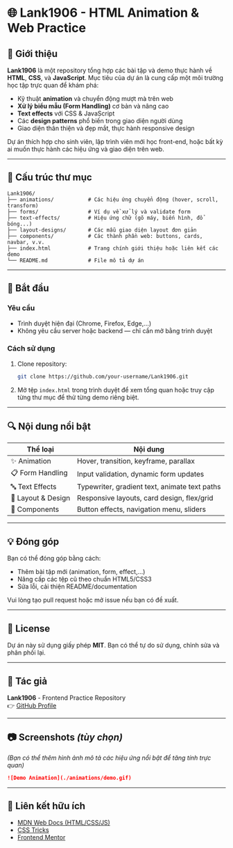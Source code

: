# 🌐 Lank1906 - HTML Animation & Web Practice

## 📌 Giới thiệu

**Lank1906** là một repository tổng hợp các bài tập và demo thực hành về **HTML**, **CSS**, và **JavaScript**. Mục tiêu của dự án là cung cấp một môi trường học tập trực quan để khám phá:

- Kỹ thuật **animation** và chuyển động mượt mà trên web
- **Xử lý biểu mẫu (Form Handling)** cơ bản và nâng cao
- **Text effects** với CSS & JavaScript
- Các **design patterns** phổ biến trong giao diện người dùng
- Giao diện thân thiện và đẹp mắt, thực hành responsive design

Dự án thích hợp cho sinh viên, lập trình viên mới học front-end, hoặc bất kỳ ai muốn thực hành các hiệu ứng và giao diện trên web.

---

## 📁 Cấu trúc thư mục

```
Lank1906/
├── animations/           # Các hiệu ứng chuyển động (hover, scroll, transform)
├── forms/                # Ví dụ về xử lý và validate form
├── text-effects/         # Hiệu ứng chữ (gõ máy, biến hình, đổ bóng...)
├── layout-designs/       # Các mẫu giao diện layout đơn giản
├── components/           # Các thành phần web: buttons, cards, navbar, v.v.
├── index.html            # Trang chính giới thiệu hoặc liên kết các demo
└── README.md             # File mô tả dự án
```

---

## 🚀 Bắt đầu

### Yêu cầu

- Trình duyệt hiện đại (Chrome, Firefox, Edge,...)
- Không yêu cầu server hoặc backend — chỉ cần mở bằng trình duyệt

### Cách sử dụng

1. Clone repository:
   ```bash
   git clone https://github.com/your-username/Lank1906.git
   ```
2. Mở tệp `index.html` trong trình duyệt để xem tổng quan hoặc truy cập từng thư mục để thử từng demo riêng biệt.

---

## 🔍 Nội dung nổi bật

| Thể loại            | Nội dung                                      |
|---------------------|-----------------------------------------------|
| ✨ Animation         | Hover, transition, keyframe, parallax        |
| 📋 Form Handling    | Input validation, dynamic form updates        |
| 🔤 Text Effects      | Typewriter, gradient text, animate text paths |
| 🧱 Layout & Design  | Responsive layouts, card design, flex/grid     |
| 🧩 Components        | Button effects, navigation menu, sliders      |

---

## 💡 Đóng góp

Bạn có thể đóng góp bằng cách:

- Thêm bài tập mới (animation, form, effect,...)
- Nâng cấp các tệp cũ theo chuẩn HTML5/CSS3
- Sửa lỗi, cải thiện README/documentation

Vui lòng tạo pull request hoặc mở issue nếu bạn có đề xuất.

---

## 📄 License

Dự án này sử dụng giấy phép **MIT**. Bạn có thể tự do sử dụng, chỉnh sửa và phân phối lại.

---

## 🙌 Tác giả

**Lank1906** - Frontend Practice Repository  
👉 [GitHub Profile](https://github.com/Lank1906)

---

## 📷 Screenshots *(tùy chọn)*

*(Bạn có thể thêm hình ảnh mô tả các hiệu ứng nổi bật để tăng tính trực quan)*

```markdown
![Demo Animation](./animations/demo.gif)
```

---

## 🔗 Liên kết hữu ích

- [MDN Web Docs (HTML/CSS/JS)](https://developer.mozilla.org/)
- [CSS Tricks](https://css-tricks.com/)
- [Frontend Mentor](https://www.frontendmentor.io/)

